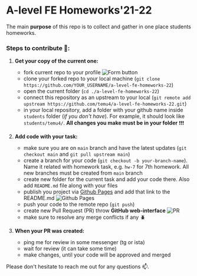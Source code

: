 # A-level FE Homeworks'21-22

The main **purpose** of this repo is to collect and gather in one place students homeworks.

### Steps to contribute 📄:

1. **Get your copy of the current one:**

   - fork current repo to your profile ![Form button](https://github.com/Temu4/a-level-fe-homeworks-22/blob/main/img/fork-repo.png)
   - clone your forked repo to your local machine (`git clone https://github.com/YOUR_USERNAME/a-level-fe-homeworks-22`)
   - open the current folder (`cd ./a-level-fe-homeworks-22`)
   - connect this repository as an upstream to your local (`git remote add upstream https://github.com/temu4/a-level-fe-homeworks-22.git`)
   - in your local repository, add a folder with your github name inside `students` folder (_if you don't have_). For example, it should look like `students/temu4/`. **All changes you make must be in your folder** ❗❗❗

2. **Add code with your task:**

   - make sure you are on `main` branch and have the latest updates (`git checkout main` and `git pull upstream main`)
   - create a branch for your code (`git checkout -b your-branch-name`). Name it related with homework task, e.g. `hw-7` for 7th homework. All new branches must be created from `main` branch
   - create new folder for the current task and add your code there. Also add `README.md` file along with your files
   - publish you project via [Github Pages](https://docs.github.com/en/pages/getting-started-with-github-pages/creating-a-github-pages-site#creating-your-site) and add that link to the README.md ![Github Pages](https://github.com/Temu4/a-level-fe-homeworks-22/blob/main/img/publish-on-pithub-pages.png)
   - push your code to the remote repo (`git push`)
   - create new Pull Request (PR) throw **GitHub web-interface** ![PR](https://github.com/Temu4/a-level-fe-homeworks-22/blob/main/img/pr.png)
   - make sure to resolve any merge conflicts if any 🪲

3. **When your PR was created:**
   - ping me for review in some messenger (tg or ista)
   - wait for review (it can take some time)
   - make changes, until your code will be approved and merged

Please don't hesitate to reach me out for any questions 📫.
